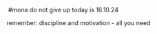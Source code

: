   #mona do not give up
 today is 16.10.24

 
 remember: discipline and motivation - all you need

 
